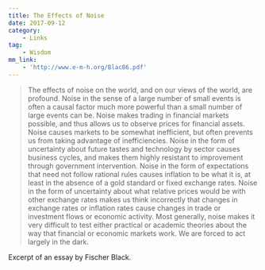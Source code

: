 ```yaml
---
title: The Effects of Noise
date: 2017-09-12
category:
    - Links
tag:
    - Wisdom
mm_link:
    - 'http://www.e-m-h.org/Blac86.pdf'
---
```

> The effects of noise on the world, and on our views of the world, are profound. Noise in the sense of a large number of small events is often a causal factor much more powerful than a small number of large events can be. Noise makes trading in financial markets possible, and thus allows us to observe prices for financial assets. Noise causes markets to be somewhat inefficient, but often prevents us from taking advantage of inefficiencies. Noise in the form of uncertainty about future tastes and technology by sector causes business cycles, and makes them highly resistant to improvement through government intervention. Noise in the form of expectations that need not follow rational rules causes inflation to be what it is, at least in the absence of a gold standard or fixed exchange rates. Noise in the form of uncertainty about what relative prices would be with other exchange rates makes us think incorrectly that changes in exchange rates or inflation rates cause changes in trade or investment flows or economic activity. Most generally, noise makes it very difficult to test either practical or academic theories about the way that financial or economic markets work. We are forced to act largely in the dark.

Excerpt of an essay by Fischer Black.
